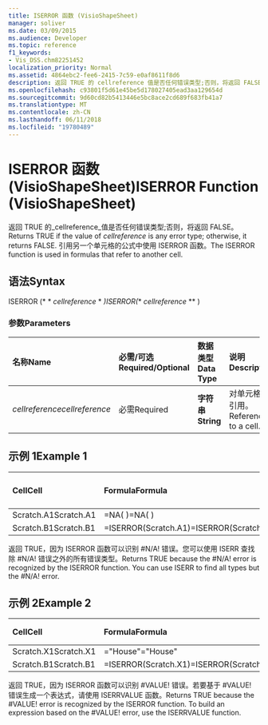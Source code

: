 ```yaml
---
title: ISERROR 函数 (VisioShapeSheet)
manager: soliver
ms.date: 03/09/2015
ms.audience: Developer
ms.topic: reference
f1_keywords:
- Vis_DSS.chm82251452
localization_priority: Normal
ms.assetid: 4864ebc2-fee6-2415-7c59-e0af8611f8d6
description: 返回 TRUE 的 cellreference 值是否任何错误类型;否则，将返回 FALSE。 引用另一个单元格的公式中使用 ISERROR 函数。
ms.openlocfilehash: c93801f5d61e45be5d178027405ead3aa129654d
ms.sourcegitcommit: 9d60cd82b5413446e5bc8ace2cd689f683fb41a7
ms.translationtype: MT
ms.contentlocale: zh-CN
ms.lasthandoff: 06/11/2018
ms.locfileid: "19780489"
---
```

# <a name="iserror-function-visioshapesheet"></a><span data-ttu-id="8fe8e-104">ISERROR 函数 (VisioShapeSheet)</span><span class="sxs-lookup"><span data-stu-id="8fe8e-104">ISERROR Function (VisioShapeSheet)</span></span>

<span data-ttu-id="8fe8e-105">返回 TRUE 的_cellreference_值是否任何错误类型;否则，将返回 FALSE。</span><span class="sxs-lookup"><span data-stu-id="8fe8e-105">Returns TRUE if the value of  _cellreference_ is any error type; otherwise, it returns FALSE.</span></span> <span data-ttu-id="8fe8e-106">引用另一个单元格的公式中使用 ISERROR 函数。</span><span class="sxs-lookup"><span data-stu-id="8fe8e-106">The ISERROR function is used in formulas that refer to another cell.</span></span> 
  
## <a name="syntax"></a><span data-ttu-id="8fe8e-107">语法</span><span class="sxs-lookup"><span data-stu-id="8fe8e-107">Syntax</span></span>

<span data-ttu-id="8fe8e-108">ISERROR (* * *cellreference* * *)</span><span class="sxs-lookup"><span data-stu-id="8fe8e-108">ISERROR(** *cellreference* ** )</span></span> 
  
### <a name="parameters"></a><span data-ttu-id="8fe8e-109">参数</span><span class="sxs-lookup"><span data-stu-id="8fe8e-109">Parameters</span></span>

|<span data-ttu-id="8fe8e-110">**名称**</span><span class="sxs-lookup"><span data-stu-id="8fe8e-110">**Name**</span></span>|<span data-ttu-id="8fe8e-111">**必需/可选**</span><span class="sxs-lookup"><span data-stu-id="8fe8e-111">**Required/Optional**</span></span>|<span data-ttu-id="8fe8e-112">**数据类型**</span><span class="sxs-lookup"><span data-stu-id="8fe8e-112">**Data Type**</span></span>|<span data-ttu-id="8fe8e-113">**说明**</span><span class="sxs-lookup"><span data-stu-id="8fe8e-113">**Description**</span></span>|
|:-----|:-----|:-----|:-----|
| <span data-ttu-id="8fe8e-114">_cellreference_</span><span class="sxs-lookup"><span data-stu-id="8fe8e-114">_cellreference_</span></span> <br/> |<span data-ttu-id="8fe8e-115">必需</span><span class="sxs-lookup"><span data-stu-id="8fe8e-115">Required</span></span>  <br/> |<span data-ttu-id="8fe8e-116">**字符串**</span><span class="sxs-lookup"><span data-stu-id="8fe8e-116">**String**</span></span> <br/> |<span data-ttu-id="8fe8e-117">对单元格的引用。</span><span class="sxs-lookup"><span data-stu-id="8fe8e-117">Reference to a cell.</span></span>  <br/> |
   
## <a name="example-1"></a><span data-ttu-id="8fe8e-118">示例 1</span><span class="sxs-lookup"><span data-stu-id="8fe8e-118">Example 1</span></span>

|<span data-ttu-id="8fe8e-119">**Cell**</span><span class="sxs-lookup"><span data-stu-id="8fe8e-119">**Cell**</span></span>|<span data-ttu-id="8fe8e-120">**Formula**</span><span class="sxs-lookup"><span data-stu-id="8fe8e-120">**Formula**</span></span>|<span data-ttu-id="8fe8e-121">**返回值**</span><span class="sxs-lookup"><span data-stu-id="8fe8e-121">**Value returned**</span></span>|
|:-----|:-----|:-----|
|<span data-ttu-id="8fe8e-122">Scratch.A1</span><span class="sxs-lookup"><span data-stu-id="8fe8e-122">Scratch.A1</span></span>  <br/> |<span data-ttu-id="8fe8e-123">=NA( )</span><span class="sxs-lookup"><span data-stu-id="8fe8e-123">=NA( )</span></span>  <br/> |<span data-ttu-id="8fe8e-124">#N/A!</span><span class="sxs-lookup"><span data-stu-id="8fe8e-124">#N/A!</span></span>  <br/> |
|<span data-ttu-id="8fe8e-125">Scratch.B1</span><span class="sxs-lookup"><span data-stu-id="8fe8e-125">Scratch.B1</span></span>  <br/> |<span data-ttu-id="8fe8e-126">=ISERROR(Scratch.A1)</span><span class="sxs-lookup"><span data-stu-id="8fe8e-126">=ISERROR(Scratch.A1)</span></span>  <br/> |<span data-ttu-id="8fe8e-127">TRUE</span><span class="sxs-lookup"><span data-stu-id="8fe8e-127">TRUE</span></span>  <br/> |
   
<span data-ttu-id="8fe8e-p103">返回 TRUE，因为 ISERROR 函数可以识别 #N/A! 错误。您可以使用 ISERR 查找除 #N/A! 错误之外的所有错误类型。</span><span class="sxs-lookup"><span data-stu-id="8fe8e-p103">Returns TRUE because the #N/A! error is recognized by the ISERROR function. You can use ISERR to find all types but the #N/A! error.</span></span>
  
## <a name="example-2"></a><span data-ttu-id="8fe8e-132">示例 2</span><span class="sxs-lookup"><span data-stu-id="8fe8e-132">Example 2</span></span>

|<span data-ttu-id="8fe8e-133">**Cell**</span><span class="sxs-lookup"><span data-stu-id="8fe8e-133">**Cell**</span></span>|<span data-ttu-id="8fe8e-134">**Formula**</span><span class="sxs-lookup"><span data-stu-id="8fe8e-134">**Formula**</span></span>|<span data-ttu-id="8fe8e-135">**返回值**</span><span class="sxs-lookup"><span data-stu-id="8fe8e-135">**Value returned**</span></span>|
|:-----|:-----|:-----|
|<span data-ttu-id="8fe8e-136">Scratch.X1</span><span class="sxs-lookup"><span data-stu-id="8fe8e-136">Scratch.X1</span></span>  <br/> |<span data-ttu-id="8fe8e-137">="House"</span><span class="sxs-lookup"><span data-stu-id="8fe8e-137">="House"</span></span>  <br/> |<span data-ttu-id="8fe8e-138">#VALUE!</span><span class="sxs-lookup"><span data-stu-id="8fe8e-138">#VALUE!</span></span>  <br/> |
|<span data-ttu-id="8fe8e-139">Scratch.B1</span><span class="sxs-lookup"><span data-stu-id="8fe8e-139">Scratch.B1</span></span>  <br/> |<span data-ttu-id="8fe8e-140">=ISERROR(Scratch.X1)</span><span class="sxs-lookup"><span data-stu-id="8fe8e-140">=ISERROR(Scratch.X1)</span></span>  <br/> |<span data-ttu-id="8fe8e-141">TRUE</span><span class="sxs-lookup"><span data-stu-id="8fe8e-141">TRUE</span></span>  <br/> |
   
<span data-ttu-id="8fe8e-p104">返回 TRUE，因为 ISERROR 函数可以识别 #VALUE! 错误。若要基于 #VALUE! 错误生成一个表达式，请使用 ISERRVALUE 函数。</span><span class="sxs-lookup"><span data-stu-id="8fe8e-p104">Returns TRUE because the #VALUE! error is recognized by the ISERROR function. To build an expression based on the #VALUE! error, use the ISERRVALUE function.</span></span>
  

